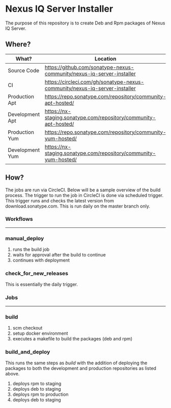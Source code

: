 # Nexus IQ Server Installer

The purpose of this repository is to create Deb and Rpm packages of Nexus IQ Server. 



## Where?

| What?           | Location                                                     |
| --------------- | ------------------------------------------------------------ |
| Source Code     | https://github.com/sonatype-nexus-community/nexus-iq-server-installer |
| CI              | https://circleci.com/gh/sonatype-nexus-community/nexus-iq-server-installer |
| Production Apt  | https://repo.sonatype.com/repository/community-apt-hosted/   |
| Development Apt | https://nx-staging.sonatype.com/repository/community-apt-hosted/ |
| Production Yum  | https://repo.sonatype.com/repository/community-yum-hosted/   |
| Development Yum | https://nx-staging.sonatype.com/repository/community-yum-hosted/ |



## How?

The jobs are run via CircleCI. Below will be a sample overview of the build process. The trigger to run the job in CircleCI is done via scheduled trigger. This trigger runs and checks the latest version from download.sonatype.com. This is run daily on the master branch only.



### Workflows

---

### manual_deploy

1. runs the build job
2. waits for approval after the build to continue
3. continues with deployment

### check_for_new_releases

This is essentially the daily trigger.



### Jobs

---

### build

1. scm checkout
2. setup docker environment
3. executes a makefile to build the packages (deb and rpm)



### build_and_deploy

This runs the same steps as *build* with the addition of deploying the packages to both the development and production repositories as listed above.

1. deploys rpm to staging
2. deploys deb to staging
3. deploys rpm to production
4. deploys deb to staging



